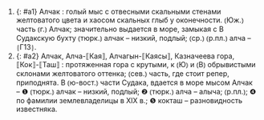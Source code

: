 ---
---

1. {: #a1} Алчак
: голый мыс с отвесными скальными стенами желтоватого цвета и хаосом скальных глыб у оконечности. ⦅Юж.⦆ часть ⦅г.⦆ Алчак; значительно выдается в море, замыкая с В Судакскую бухту ⦅тюрк.⦆ алчак – низкий, подлый; ⦅ср.⦆ ⦅р.пл.⦆ алча – ⦃Г13⦄.
2. {: #a2} Алчак, Алча-⟦Кая⟧, Алчагын-⟦Каясы⟧, Казначеева гора, ⟦Кок⟧-⟦Таш⟧
: протяженная гора с крутыми, к ⦅Ю⦆ и ⦅В⦆ обрывистыми склонами желтоватого оттенка; ⦅сев.⦆ часть, где стоит репер, приподнята. В ⦅ю-вост.⦆ части Судака, вдается в море мысом Алчак – ❶ ⦅тюрк.⦆ алчак – низкий, подлый; ❷ ⦅тюрк.⦆ алча – алыча; ⦅р.пл.⦆; ❹ по фамилии землевладелицы в XIX в.; ❺ кокташ – разновидность известняка.

